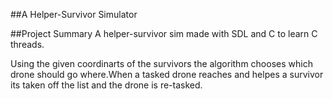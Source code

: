 

##A Helper-Survivor Simulator

##Project Summary 
   A helper-survivor sim made with SDL and C to learn C threads.
   
   Using the given coordinarts of the survivors the algorithm chooses which drone should go where.When a tasked drone reaches and helpes a survivor its taken off the list and the drone is re-tasked.

